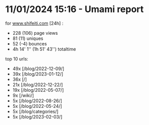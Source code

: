 # 11/01/2024 15:16 - Umami report
for www.shifeiti.com [24h] :

 - 228 (106) page views
 - 81 (11) uniques
 - 52 (-4) bounces
 - 4h 14' 1'' (1h 51' 43'') totaltime


top 10 urls:
 - 49x [/blog/2022-12-09/]
 - 39x [/blog/2023-01-12/]
 - 36x [/]
 - 21x [/blog/2022-12-22/]
 - 19x [/blog/2022-05-07/]
 - 9x [/wiki/]
 - 5x [/blog/2022-08-26/]
 - 5x [/blog/2022-05-24/]
 - 5x [/blog/categories/]
 - 5x [/blog/2023-02-03/]


